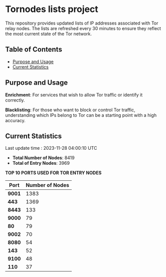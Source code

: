 # Tornodes lists project

This repository provides updated lists of IP addresses associated with Tor relay nodes. The lists are refreshed every 30 minutes to ensure they reflect the most current state of the Tor network.

## Table of Contents

- [Purpose and Usage](#purpose-and-usage)
- [Current Statistics](#current-statistics)


## Purpose and Usage

**Enrichment**: For services that wish to allow Tor traffic or identify it correctly.

**Blacklisting**: For those who want to block or control Tor traffic, understanding which IPs belong to Tor can be a starting point with a high accuracy.

## Current Statistics

Last update time : 2023-11-28 04:00:10 UTC

- **Total Number of Nodes**: 8419
- **Total of Entry Nodes**: 3969

**TOP 10 PORTS USED FOR TOR ENTRY NODES**

| **Port** | **Number of Nodes** |
|------|-----------------|
| **9001**   | 1383  |
| **443**   | 1369  |
| **8443**   | 133  |
| **9000**   | 79  |
| **80**   | 79  |
| **9002**   | 70  |
| **8080**   | 54  |
| **143**   | 52  |
| **9100**   | 48  |
| **110**   | 37  |

